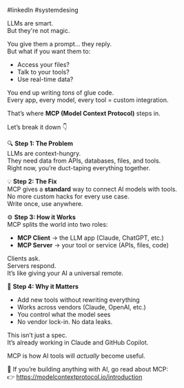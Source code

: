 #linkedIn #systemdesing 

LLMs are smart.  
But they're not magic.

You give them a prompt… they reply.  
But what if you want them to:

- Access your files?
- Talk to your tools?
- Use real-time data?


You end up writing _tons_ of glue code.  
Every app, every model, every tool = custom integration.

That’s where **MCP (Model Context Protocol)** steps in.

Let’s break it down 👇



🔍 **Step 1: The Problem**  
LLMs are context-hungry.  
They need data from APIs, databases, files, and tools.  
Right now, you’re duct-taping everything together.



💡 **Step 2: The Fix**  
MCP gives a **standard** way to connect AI models with tools.  
No more custom hacks for every use case.  
Write once, use anywhere.



⚙️ **Step 3: How it Works**  
MCP splits the world into two roles:

- **MCP Client** → the LLM app (Claude, ChatGPT, etc.)
- **MCP Server** → your tool or service (APIs, files, code)


Clients ask.  
Servers respond.  
It’s like giving your AI a universal remote.



🚀 **Step 4: Why it Matters**

- Add new tools without rewriting everything
- Works across vendors (Claude, OpenAI, etc.)
- You control what the model sees
- No vendor lock-in. No data leaks.



This isn’t just a spec.  
It’s already working in Claude and GitHub Copilot.

MCP is how AI tools will _actually_ become useful.

🎯 If you’re building anything with AI, go read about MCP:  
👉 https://modelcontextprotocol.io/introduction